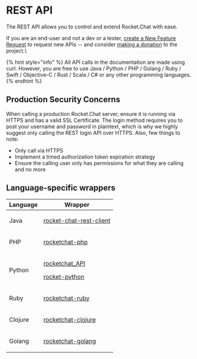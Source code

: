 # REST API

The REST API allows you to control and extend Rocket.Chat with ease.

If you are an end-user and not a dev or a tester, [create a New Feature Request](https://forums.rocket.chat/c/feature-requests) to request new APIs -- and consider [making a donation](https://www.paypal.com/cgi-bin/webscr?cmd=\_s-xclick\&hosted\_button\_id=ZL94ZE6LGVUSN) to the project.\


{% hint style="info" %}
All API calls in the documentation are made using curl. However, you are free to use Java / Python / PHP / Golang / Ruby / Swift / Objective-C / Rust / Scala / C# or any other programming languages.
{% endhint %}

## Production Security Concerns

When calling a production Rocket.Chat server, ensure it is running via HTTPS and has a valid SSL Certificate. The login method requires you to post your username and password in plaintext, which is why we highly suggest only calling the REST login API over HTTPS. Also, few things to note:

* Only call via HTTPS
* Implement a timed authorization token expiration strategy
* Ensure the calling user only has permissions for what they are calling and no more

## Language-specific wrappers

| Language | Wrapper                                                                                                                                                         |
| -------- | --------------------------------------------------------------------------------------------------------------------------------------------------------------- |
| Java     | <p></p><p><a href="https://github.com/baloise/rocket-chat-rest-client">rocket-chat-rest-client</a></p>                                                          |
| PHP      | <p></p><p><a href="https://github.com/alekseykuleshov/rocket-chat">rocketchat-php</a></p>                                                                       |
| Python   | <p></p><p><a href="https://github.com/jadolg/rocketchat_API">rocketchat_API</a></p><p><a href="https://github.com/Pipoline/rocket-python">rocket-python</a></p> |
| Ruby     | <p></p><p><a href="https://github.com/abrom/rocketchat-ruby">rocketchat-ruby</a></p>                                                                            |
| Clojure  | <p></p><p><a href="https://github.com/MalloZup/missile">rocketchat-clojure</a></p>                                                                              |
| Golang   | <p></p><p><a href="https://github.com/badkaktus/gorocket">rocketchat-golang</a></p>                                                                             |
